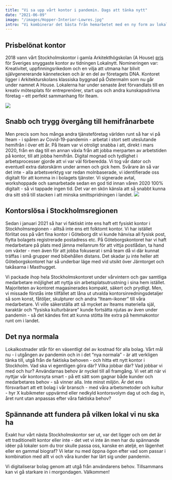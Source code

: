 ```yaml
---
title: "Vi sa upp vårt kontor i pandemin. Dags att tänka nytt"
date: "2021-06-09"
image: "/images/Hopper-Interior-Lowres.jpg"
intro: "Vi kombinerar det bästa från hemarbetet med en ny form av lokal"
---
```


## Prisbelönat kontor
2018 vann vårt Stockholmskontor i gamla Arkitekthögskolan (A House) <a href="http://ssk.lokalnytt.se/info/20479#:~:text=Kontoret%20ligger%20i%20Arkitekturskolans%20klassiska,ett%20perfekt%20sammanhang%20f%C3%B6r%20Iteam.">pris</a> för Sveriges snyggaste kontor av tidningen Lokalnytt. Nomineringen var:
Kreativitet, uppfinningsrikedom och en vilja att utmana har blivit självgenererande kännetecken och är en del av företagets DNA. Kontoret ligger i Arkitekturskolans klassiska byggnad på Östermalm som nu går under namnet A House. Lokalerna har under senaste året förvandlats till en kreativ mötesplats för entreprenörer, start ups och andra kunskapsdrivna företag – ett perfekt sammanhang för Iteam.

<img src='/images/a_house1.jpeg' class="w-100 img-fluid"/>

## Snabb och trygg övergång till hemifrånarbete
Men precis som hos många andra tjänsteföretag världen runt så har vi på Iteam - i spåren av Covid-19-pandemin - arbetat i stort sett uteslutande hemifrån i över ett år. På Iteam var vi otroligt snabba i att, direkt i mars 2020, från en dag till en annan växla från att jobba merparten av arbetstiden på kontor, till att jobba hemifrån. Digital mognad och tydlighet i arbetsprocesser gjorde att vi var väl förberedda. Vi tog vår dator och eventuell extra datorskärm under armen och gick hem. Svårare än så var det inte - alla arbetsverktyg var redan molnbaserade, vi identifierade oss digitalt för att komma in i bolagets tjänster. Vi signerade avtal, workshoppade och samarbetade sedan en god tid innan våren 2020 100% digitalt - så vi tappade ingen tid. Det var en skön känsla att så snabbt kunna dra sitt strå till stacken i att minska smittspridningen i landet.
<img src='/images/DSC6232.jpeg' class="w-100 img-fluid"/>

## Kontorslösa i Stockholmsregionen
Sedan i januari 2021 så har vi faktiskt inte ens haft ett fysiskt kontor i Stockholmsregionen - alltså inte ens ett folktomt kontor. Vi har istället förlitat oss på vårt fina kontor i Göteborg dit vi kunde hänvisa all fysisk post, flytta bolagets registrerade postadress etc. På Göteborgskontoret har vi haft medarbetare på plats med jämna mellanrum för att vittja postlådan, ta hand om växter - men även för att jobba fokuserat i små team då vi där kunnat träffas i små grupper med bibehållen distans. Det skadar ju inte heller att Göteborgskontoret har så underbar läge med vid utsikt över Järntorget och takåsarna i Masthugget.

Vi packade ihop hela Stockholmskontoret under vårvintern och gav samtliga medarbetare möjlighet att nyttja sin arbetsplatsutrustning i sina hem istället. Majoriteten av kontoret magasinerades kompakt, säkert och prydligt. Men, vi missade förstås inte tillfället att låna ut utvalda kontorsinredningsdetaljer så som konst, fåtöljer, skulpturer och andra “Iteam-ikoner” till våra medarbetare. Vi ville säkerställa att så mycket av Iteams materiella själ, karaktär och “fysiska kulturbärare” kunde fortsätta njutas av även under pandemin - så det kändes fint att kunna stötta lite extra på hemmakontor runt om i landet.

## Det nya normala
Lokalkostnader står för en väsentligt del av kostnad för alla bolag. Vårt mål nu - i utgången av pandemin och in i det “nya normala” - är att verkligen tänka till, utgå från de faktiska behoven - och hitta ett nytt kontor i Stockholm. Vad ska vi egentligen göra där? Vilka jobbar där? Vad jobbar vi med och hur? Användarnas behov är nyckel till all framgång. Vi vet att när vi nyttjar vår kontorsyta smart - på ett sätt som gagnar både kunder och medarbetares behov - så vinner alla. Inte minst miljön. Är det ens försvarbart att ett bolag i vår bransch - med våra arbetsmetoder och kultur - hyr X kubikmeter uppvärmd eller nedkyld kontorsvolym dag ut och dag in, året runt utan anpassas efter våra faktiska behov?

## Spännande att fundera på vilken lokal vi nu ska ha
Exakt hur vårt nästa Stockholmskontor ser ut, var det ligger och om det är ett traditionellt kontor eller inte - det vet vi inte än men har du spännande idéer på lokaler som du tror skulle passa oss, kanske en ateljé, en lägenhet eller en gammal biograf? Vi letar nu med öppna ögon efter vad som passar i kombination med allt vi och våra kunder har lärt sig under pandemin.

Vi digitaliserar bolag genom att utgå från användarens behov. Tillsammans kan vi gå starkare in i morgondagen. Välkommen!
